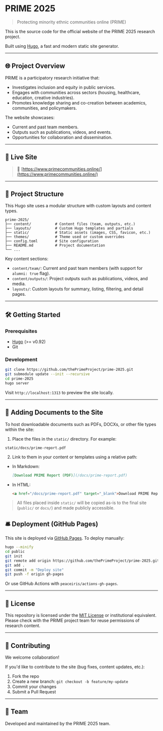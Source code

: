 # PRIME 2025

> Protecting minority ethnic communities online (PRIME)

This is the source code for the official website of the PRIME 2025 research project. 

Built using [Hugo](https://gohugo.io/), a fast and modern static site generator.

---

## 🌐 Project Overview

PRIME is a participatory research initiative that:

- Investigates inclusion and equity in public services.
- Engages with communities across sectors (housing, healthcare, education, creative industries).
- Promotes knowledge sharing and co-creation between academics, communities, and policymakers.

The website showcases:

- Current and past team members.
- Outputs such as publications, videos, and events.
- Opportunities for collaboration and dissemination.

---

## 🚀 Live Site

> 🔗 [https://www.primecommunities.online/](https://www.primecommunities.online/)  

---

## 📁 Project Structure

This Hugo site uses a modular structure with custom layouts and content types.

```
prime-2025/
├── content/           # Content files (team, outputs, etc.)
├── layouts/           # Custom Hugo templates and partials
├── static/            # Static assets (images, CSS, favicon, etc.)
├── themes/            # Theme used or custom overrides
├── config.toml        # Site configuration
├── README.md          # Project documentation
└── ...
```

Key content sections:

- `content/team/`: Current and past team members (with support for `alumni: true` flag).
- `content/outputs/`: Project outputs such as publications, videos, and media.
- `layouts/`: Custom layouts for summary, listing, filtering, and detail pages.

---

## 🛠️ Getting Started

### Prerequisites

- [Hugo](https://gohugo.io/getting-started/installing/) (>= v0.92)
- Git

### Development

```bash
git clone https://github.com/thePrimeProject/prime-2025.git
git submodule update --init --recursive
cd prime-2025
hugo server
```

Visit `http://localhost:1313` to preview the site locally.

---

## 📎 Adding Documents to the Site

To host downloadable documents such as PDFs, DOCXs, or other file types within the site:

1. Place the files in the `static/` directory. For example:

```
static/docs/prime-report.pdf
```

2. Link to them in your content or templates using a relative path:

- In Markdown:

  ```md
  [Download PRIME Report (PDF)](/docs/prime-report.pdf)
  ```

- In HTML:

  ```html
  <a href="/docs/prime-report.pdf" target="_blank">Download PRIME Report (PDF)</a>
  ```

> All files placed inside `static/` will be copied as-is to the final site (`public/` or `docs/`) and made publicly accessible.

## 🛎️ Deployment (GitHub Pages)

This site is deployed via [GitHub Pages](https://pages.github.com/). To deploy manually:

```bash
hugo --minify
cd public
git init
git remote add origin https://github.com/thePrimeProject/prime-2025.git
git add .
git commit -m "Deploy site"
git push -f origin gh-pages
```

Or use GitHub Actions with `peaceiris/actions-gh-pages`.

---

## 📄 License

This repository is licensed under the [MIT License](LICENSE) or institutional equivalent. Please check with the PRIME project team for reuse permissions of research content.

---

## 🙌 Contributing

We welcome collaboration!

If you'd like to contribute to the site (bug fixes, content updates, etc.):


1. Fork the repo
2. Create a new branch: `git checkout -b feature/my-update`
3. Commit your changes
4. Submit a Pull Request

---

## 👥 Team

Developed and maintained by the PRIME 2025 team.
